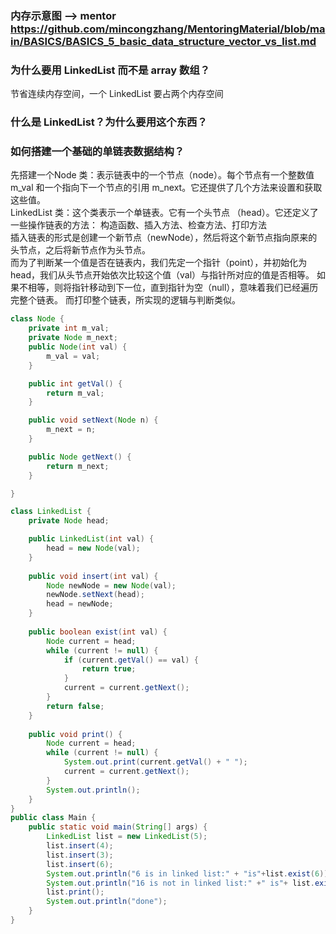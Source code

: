 ### 内存示意图 --> mentor https://github.com/mincongzhang/MentoringMaterial/blob/main/BASICS/BASICS_5_basic_data_structure_vector_vs_list.md
### 为什么要用 LinkedList 而不是 array 数组？
节省连续内存空间，一个 LinkedList 要占两个内存空间
### 什么是 LinkedList？为什么要用这个东西？
  
### 如何搭建一个基础的单链表数据结构？
先搭建一个Node 类：表示链表中的一个节点（node）。每个节点有一个整数值 m_val 和一个指向下一个节点的引用 m_next。它还提供了几个方法来设置和获取这些值。  
LinkedList 类：这个类表示一个单链表。它有一个头节点 （head）。它还定义了一些操作链表的方法：
构造函数、插入方法、检查方法、打印方法    
插入链表的形式是创建一个新节点（newNode），然后将这个新节点指向原来的头节点，之后将新节点作为头节点。  
而为了判断某一个值是否在链表内，我们先定一个指针（point），并初始化为 head，我们从头节点开始依次比较这个值（val）与指针所对应的值是否相等。 如果不相等，则将指针移动到下一位，直到指针为空（null），意味着我们已经遍历完整个链表。 
而打印整个链表，所实现的逻辑与判断类似。

```java
class Node {
    private int m_val;
    private Node m_next;
    public Node(int val) {
        m_val = val;
    }

    public int getVal() {
        return m_val;
    }

    public void setNext(Node n) {
        m_next = n;
    }

    public Node getNext() {
        return m_next;
    }

}

class LinkedList {
    private Node head;

    public LinkedList(int val) {
        head = new Node(val);
    }
    
    public void insert(int val) {
        Node newNode = new Node(val);
        newNode.setNext(head);
        head = newNode;
    }
    
    public boolean exist(int val) {
        Node current = head;
        while (current != null) {
            if (current.getVal() == val) {
                return true;
            }
            current = current.getNext();
        }
        return false;
    }
    
    public void print() {
        Node current = head;
        while (current != null) {
            System.out.print(current.getVal() + " ");
            current = current.getNext();
        }
        System.out.println();
    }
}
public class Main {
    public static void main(String[] args) {
        LinkedList list = new LinkedList(5);
        list.insert(4);
        list.insert(3);
        list.insert(6);
        System.out.println("6 is in linked list:" + "is"+list.exist(6));
        System.out.println("16 is not in linked list:" +" is"+ list.exist(16));
        list.print();
        System.out.println("done");
    }
}
```
